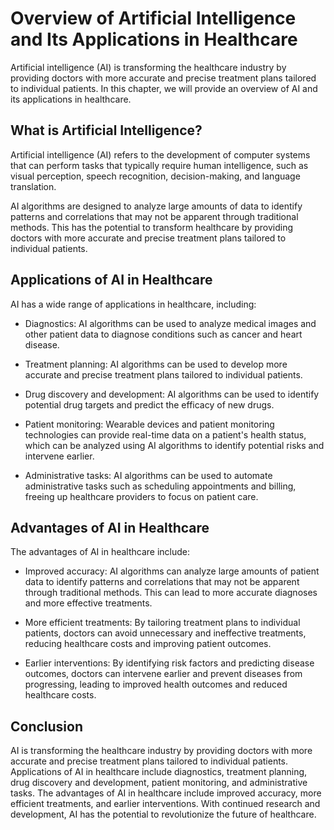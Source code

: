 Overview of Artificial Intelligence and Its Applications in Healthcare
====================================================================================

Artificial intelligence (AI) is transforming the healthcare industry by providing doctors with more accurate and precise treatment plans tailored to individual patients. In this chapter, we will provide an overview of AI and its applications in healthcare.

What is Artificial Intelligence?
--------------------------------

Artificial intelligence (AI) refers to the development of computer systems that can perform tasks that typically require human intelligence, such as visual perception, speech recognition, decision-making, and language translation.

AI algorithms are designed to analyze large amounts of data to identify patterns and correlations that may not be apparent through traditional methods. This has the potential to transform healthcare by providing doctors with more accurate and precise treatment plans tailored to individual patients.

Applications of AI in Healthcare
--------------------------------

AI has a wide range of applications in healthcare, including:

* Diagnostics: AI algorithms can be used to analyze medical images and other patient data to diagnose conditions such as cancer and heart disease.

* Treatment planning: AI algorithms can be used to develop more accurate and precise treatment plans tailored to individual patients.

* Drug discovery and development: AI algorithms can be used to identify potential drug targets and predict the efficacy of new drugs.

* Patient monitoring: Wearable devices and patient monitoring technologies can provide real-time data on a patient's health status, which can be analyzed using AI algorithms to identify potential risks and intervene earlier.

* Administrative tasks: AI algorithms can be used to automate administrative tasks such as scheduling appointments and billing, freeing up healthcare providers to focus on patient care.

Advantages of AI in Healthcare
------------------------------

The advantages of AI in healthcare include:

* Improved accuracy: AI algorithms can analyze large amounts of patient data to identify patterns and correlations that may not be apparent through traditional methods. This can lead to more accurate diagnoses and more effective treatments.

* More efficient treatments: By tailoring treatment plans to individual patients, doctors can avoid unnecessary and ineffective treatments, reducing healthcare costs and improving patient outcomes.

* Earlier interventions: By identifying risk factors and predicting disease outcomes, doctors can intervene earlier and prevent diseases from progressing, leading to improved health outcomes and reduced healthcare costs.

Conclusion
----------

AI is transforming the healthcare industry by providing doctors with more accurate and precise treatment plans tailored to individual patients. Applications of AI in healthcare include diagnostics, treatment planning, drug discovery and development, patient monitoring, and administrative tasks. The advantages of AI in healthcare include improved accuracy, more efficient treatments, and earlier interventions. With continued research and development, AI has the potential to revolutionize the future of healthcare.


